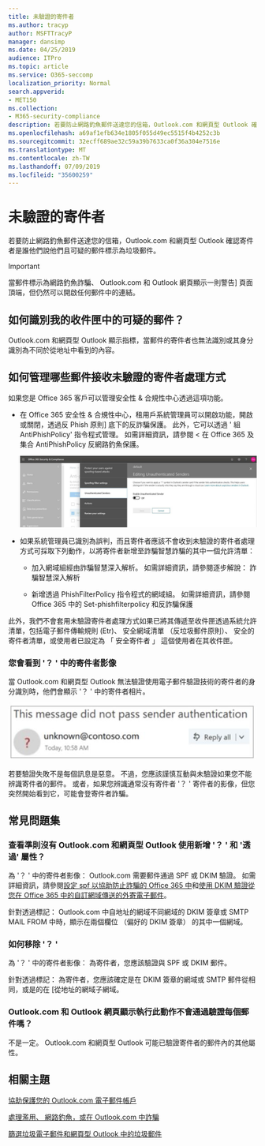 ```yaml
---
title: 未驗證的寄件者
ms.author: tracyp
author: MSFTTracyP
manager: dansimp
ms.date: 04/25/2019
audience: ITPro
ms.topic: article
ms.service: O365-seccomp
localization_priority: Normal
search.appverid:
- MET150
ms.collection:
- M365-security-compliance
description: 若要防止網路釣魚郵件送達您的信箱，Outlook.com 和網頁型 Outlook 確認寄件者是誰他們說他們且可疑的郵件標示為垃圾郵件。
ms.openlocfilehash: a69af1efb634e1805f055d49ec5515f4b4252c3b
ms.sourcegitcommit: 32ecff689ae32c59a39b7633ca0f36a304e7516e
ms.translationtype: MT
ms.contentlocale: zh-TW
ms.lasthandoff: 07/09/2019
ms.locfileid: "35600259"
---
```

# <a name="unverified-sender"></a>未驗證的寄件者

若要防止網路釣魚郵件送達您的信箱，Outlook.com 和網頁型 Outlook 確認寄件者是誰他們說他們且可疑的郵件標示為垃圾郵件。

> [!IMPORTANT]
> 當郵件標示為網路釣魚詐騙、 Outlook.com 和 Outlook 網頁顯示一則警告] 頁面頂端，但仍然可以開啟任何郵件中的連結。

## <a name="how-can-i-identify-a-suspicious-message-in-my-inbox"></a>如何識別我的收件匣中的可疑的郵件？

Outlook.com 和網頁型 Outlook 顯示指標，當郵件的寄件者也無法識別或其身分識別為不同於從地址中看到的內容。

## <a name="how-to-manage-which-messages-receive-the-unverified-sender-treatment"></a>如何管理哪些郵件接收未驗證的寄件者處理方式 

如果您是 Office 365 客戶可以管理安全性 & 合規性中心透過這項功能。 

- 在 Office 365 安全性 & 合規性中心，租用戶系統管理員可以開啟功能，開啟或關閉，透過反 Phish 原則] 底下的反詐騙保護。 此外，它可以透過 ' 組 AntiPhishPolicy' 指令程式管理。 如需詳細資訊，請參閱 < 在 Office 365 及集合 AntiPhishPolicy 反網路釣魚保護。

    ![編輯的圖形介面中的未驗證寄件者。](media/unverified-sender-article-editing-unauthenticated-senders.jpg)

- 如果系統管理員已識別為誤判，而且寄件者應該不會收到未驗證的寄件者處理方式可採取下列動作，以將寄件者新增至詐騙智慧詐騙的其中一個允許清單：
        
    - 加入網域組經由詐騙智慧深入解析。 如需詳細資訊，請參閱逐步解說： 詐騙智慧深入解析
                
    - 新增透過 PhishFilterPolicy 指令程式的網域組。 如需詳細資訊，請參閱 Office 365 中的 Set-phishfilterpolicy 和反詐騙保護

此外，我們不會套用未驗證寄件者處理方式如果已將其傳遞至收件匣透過系統允許清單，包括電子郵件傳輸規則 (Etr)、 安全網域清單 （反垃圾郵件原則）、 安全的寄件者清單，或使用者已設定為 「 安全寄件者 」 這個使用者在其收件匣。

### <a name="you-see-a--in-the-sender-image"></a>您會看到 '？ ' 中的寄件者影像

當 Outlook.com 和網頁型 Outlook 無法驗證使用電子郵件驗證技術的寄件者的身分識別時，他們會顯示 '？ ' 中的寄件者相片。 

![郵件未通過驗證](media/message-did-not-pass-verification.jpg)

若要驗證失敗不是每個訊息是惡意。 不過，您應該謹慎互動與未驗證如果您不能辨識寄件者的郵件。 或者，如果您辨識通常沒有寄件者 '？ ' 寄件者的影像，但您突然開始看到它，可能會登寄件者詐騙。

## <a name="frequently-asked-questions"></a>常見問題集

### <a name="what-criteria-does-outlookcom-and-outlook-on-the-web-use-to-add-the--and-the-via-properties"></a>查看準則沒有 Outlook.com 和網頁型 Outlook 使用新增 '？ ' 和 '透過' 屬性？

為 '？ ' 中的寄件者影像： Outlook.com 需要郵件通過 SPF 或 DKIM 驗證。 如需詳細資訊，請參閱[設定 spf 以協助防止詐騙的 Office 365 中](set-up-spf-in-office-365-to-help-prevent-spoofing.md)和[使用 DKIM 驗證從您在 Office 365 中的自訂網域傳送的外寄電子郵件](use-dkim-to-validate-outbound-email.md)。

針對透過標記： Outlook.com 中自地址的網域不同網域的 DKIM 簽章或 SMTP MAIL FROM 中時，顯示在兩個欄位 （偏好的 DKIM 簽章） 的其中一個網域。

### <a name="how-do-i-remove-the-"></a>如何移除 '？ '

為 '？ ' 中的寄件者影像： 為寄件者，您應該驗證與 SPF 或 DKIM 郵件。

針對透過標記： 為寄件者，您應該確定是在 DKIM 簽章的網域或 SMTP 郵件從相同，或是的在 [從地址的網域子網域。

### <a name="does-outlookcom-and-outlook-on-the-web-show-this-for-every-message-that-doesnt-pass-authentication"></a>Outlook.com 和 Outlook 網頁顯示執行此動作不會通過驗證每個郵件嗎？

不是一定。 Outlook.com 和網頁型 Outlook 可能已驗證寄件者的郵件內的其他屬性。

## <a name="related-topics"></a>相關主題

[協助保護您的 Outlook.com 電子郵件帳戶](https://support.office.com/article/a4f20fc5-4307-4ece-8231-6d4d4bd8a9ba)

[處理濫用、 網路釣魚，或在 Outlook.com 中詐騙](https://support.office.com/article/0d882ea5-eedc-4bed-aebc-079ffa1105a3)

[篩選垃圾電子郵件和網頁型 Outlook 中的垃圾郵件](https://support.office.com/article/db786e79-54e2-40cc-904f-d89d57b7f41d)
